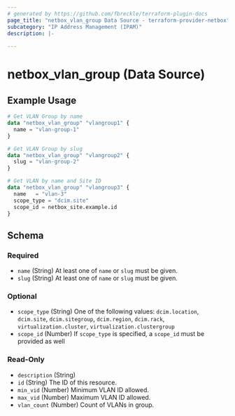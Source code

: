 ```yaml
---
# generated by https://github.com/fbreckle/terraform-plugin-docs
page_title: "netbox_vlan_group Data Source - terraform-provider-netbox"
subcategory: "IP Address Management (IPAM)"
description: |-
  
---
```


# netbox_vlan_group (Data Source)



## Example Usage

```terraform
# Get VLAN Group by name
data "netbox_vlan_group" "vlangroup1" {
  name = "vlan-group-1"
}

# Get VLAN Group by slug
data "netbox_vlan_group" "vlangroup2" {
  slug = "vlan-group-2"
}

# Get VLAN by name and Site ID
data "netbox_vlan_group" "vlangroup3" {
  name   = "vlan-3"
  scope_type = "dcim.site"
  scope_id = netbox_site.example.id
}
```

<!-- schema generated by tfplugindocs -->
## Schema

### Required

  - `name` (String) At least one of `name` or `slug` must be given.
  - `slug` (String) At least one of `name` or `slug` must be given.

### Optional

- `scope_type` (String) One of the following values: `dcim.location`, `dcim.site`, `dcim.sitegroup`, `dcim.region`, `dcim.rack`, `virtualization.cluster`, `virtualization.clustergroup`
- `scope_id` (Number) If `scope_type` is specified, a `scope_id` must be provided as well

### Read-Only

- `description` (String)
- `id` (String) The ID of this resource.
- `min_vid` (Number) Minimum VLAN ID allowed.
- `max_vid` (Number) Maximum VLAN ID allowed.
- `vlan_count` (Number) Count of VLANs in group.



